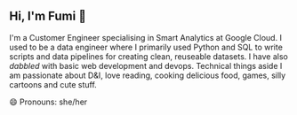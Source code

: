 ## Hi, I'm Fumi 👋

I'm a Customer Engineer specialising in Smart Analytics at Google Cloud. I used to be a data engineer where I primarily used Python and SQL to write scripts and data pipelines for creating clean, reuseable datasets. I have also _dabbled_ with basic web development and devops. Technical things aside I am passionate about D&I, love reading, cooking delicious food, games, silly cartoons and cute stuff.

😄 Pronouns: she/her

<!--
**flingmycow/flingmycow** is a ✨ _special_ ✨ repository because its `README.md` (this file) appears on your GitHub profile.

Here are some ideas to get you started:

- 🔭 I’m currently working on ...
- 🌱 I’m currently learning ...
- 👯 I’m looking to collaborate on ...
- 🤔 I’m looking for help with ...
- 💬 Ask me about ...
- 📫 How to reach me: ...
- 😄 Pronouns: ...
- ⚡ Fun fact: ...
-->
